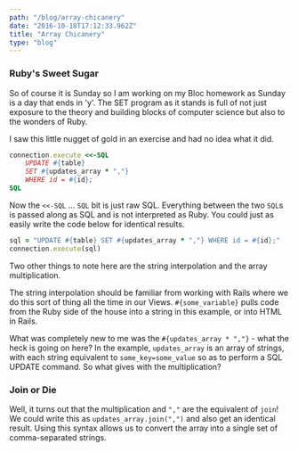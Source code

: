 ```yaml
---
path: "/blog/array-chicanery"
date: "2016-10-18T17:12:33.962Z"
title: "Array Chicanery"
type: "blog"
---
```


### Ruby's Sweet Sugar
So of course it is Sunday so I am working on my Bloc homework as Sunday is a day that ends in 'y'. The SET program as it stands is full of not just exposure to the theory and building blocks of computer science but also to the wonders of Ruby.

I saw this little nugget of gold in an exercise and had no idea what it did.

```ruby
connection.execute <<-SQL
	UPDATE #{table}
	SET #{updates_array * ","}
	WHERE id = #{id};
SQL
```

Now the `<<-SQL` ... `SQL` bit is just raw SQL. Everything between the two `SQL`s is passed along as SQL and is not interpreted as Ruby. You could just as easily write the code below for identical results.

```ruby
sql = "UPDATE #{table} SET #{updates_array * ","} WHERE id = #{id};"
connection.execute(sql)
```

Two other things to note here are the string interpolation and the array multiplication.

The string interpolation should be familiar from working with Rails where we do this sort of thing all the time in our Views. `#{some_variable}` pulls code from the Ruby side of the house into a string in this example, or into HTML in Rails.

What was completely new to me was the `#{updates_array * ","}` - what the heck is going on here? In the example, `updates_array` is an array of strings, with each string equivalent to `some_key=some_value` so as to perform a SQL UPDATE command. So what gives with the multiplication?

### Join or Die
Well, it turns out that the multiplication and `","` are the equivalent of `join`! We could write this as `updates_array.join(",")` and also get an identical result. Using this syntax allows us to convert the array into a single set of comma-separated strings.
